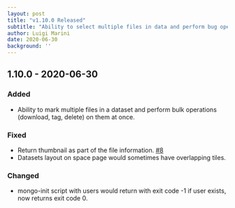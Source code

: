 ```yaml
---
layout: post
title: "v1.10.0 Released"
subtitle: "Ability to select multiple files in data and perform bug operations + bug fixes."
author: Luigi Marini
date: 2020-06-30
background: ''
---
```


## 1.10.0 - 2020-06-30

### Added
- Ability to mark multiple files in a dataset and perform bulk operations (download, tag, delete) on them at once.

### Fixed
- Return thumbnail as part of the file information.
  [#8](https://github.com/clowder-framework/clowder/issues/8)
- Datasets layout on space page would sometimes have overlapping tiles.

### Changed
- mongo-init script with users would return with exit code -1 if user exists, now returns exit code 0.


